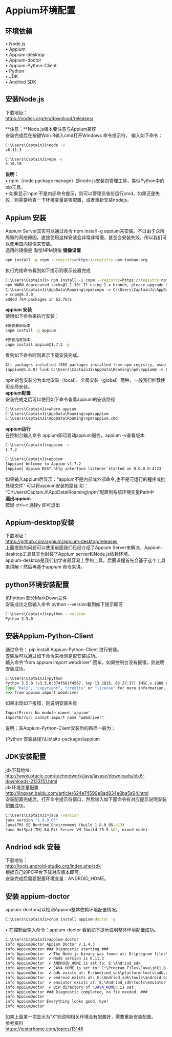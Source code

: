 Appium环境配置
==
## 环境依赖
•	Node.js<br>
•	Appium<br>
•	Appium-desktop<br>
•	Appium-doctor<br>
•	Appium-Python-Client<br>
•	Python<br>
•	JDK<br>
•	Andriod SDK<br>

## 安装Node.js
下载地址：<br>
https://nodejs.org/en/download/releases/

**注意：**Node.js版本要注意与Appium兼容<br>
安装完成后在按键Win+R输入cmd打开Windows 命令提示符，
输入如下命令：<br>
```cmd
C:\Users\CaptainJi>node -v
v6.11.3
```
```cmd
C:\Users\CaptainJi>npm -v
3.10.10
```
**说明：**<br>
•	npm（node package manage）是node.js安装包管理工具，类似Python中的pip工具。<br>
•	如果显示‘npm’不是内部命令提示，则可以管理员省份运行cmd，如果还是失败，则需要检查一下环境变量是否配置，或者重新安装nodejs。<br>
## Appium 安装
Appium Server其实可以通过命令 npm install -g appium来安装。不过由于众所周知的网络原因，直接使用这样安装会非常非常慢，甚至会安装失败，所以我们可以使用国内镜像来安装。<br>
选用的镜像是 淘宝NPM镜像
**镜像设置**<br>
```cmd
npm install -g cnpm --registry=https://registry.npm.taobao.org
```
执行完成命令看到如下提示则表示设置完成<br>
```cmd
C:\Users\CaptainJi> npm install -g cnpm --registry=https://registry.npm.taobao.org
npm WARN deprecated socks@1.1.10: If using 2.x branch, please upgrade to at least 2.1.6 to avoid a serious bug with socket data flow and an import issue introduced in 2.1.0
C:\Users\CaptainJi\AppData\Roaming\npm\cnpm -> C:\Users\CaptainJi\AppData\Roaming\npm\node_modules\cnpm\bin\cnpm
+ cnpm@5.2.0
added 764 packages in 63.767s
```
**appium 安装**<br>
使用如下命令来执行安装：<br>
```cmd
#安装最新版本
cnpm install -g appium

#安装指定版本
cnpm install appium@1.7.2 -g
```
看到如下命令时则表示下载安装完成。<br>
```cmd
All packages installed (565 packages installed from npm registry, used 57s, speed 835.67kB/s, json 477(6.16MB), tarball 40.58MB)
[appium@1.8.0] link C:\Users\CaptainJi\AppData\Roaming\npm\appium@ -> C:\Users\CaptainJi\AppData\Roaming\npm\node_modules\appium\build\lib\main.js
```
npm的包安装分为本地安装（local）、全局安装（global）两种，一般我们推荐使用全局安装。<br>
**appium配置**<br>
安装完成之后可以使用如下命令查看appium的安装路径<br>
```cmd
C:\Users\CaptainJi>where appium
C:\Users\CaptainJi\AppData\Roaming\npm\appium
C:\Users\CaptainJi\AppData\Roaming\npm\appium.cmd
```
**appium运行**<br>
在控制台输入命令 appium即可启动appium服务，appium -v查看版本
```cmd
C:\Users\CaptainJi>appium -v
1.7.2

C:\Users\CaptainJi>appium
[Appium] Welcome to Appium v1.7.2
[Appium] Appium REST http interface listener started on 0.0.0.0:4723
```
如果输入appium后显示：“appium不是内部或外部命令,也不是可运行的程序或批处理文件” 可以将appium安装的路径 如： “C:\Users\CaptainJi\AppData\Roaming\npm”配置到系统环境变量Path中<br>
**退出appium**<br>
按键 ctrl+c 选择y 即可退出
## Appium-desktop安装
下载地址：<br>
https://github.com/appium/appium-desktop/releases<br>
上面提到的问题可以使用前面我们已经介绍了Appium Server来解决，Appium-desktop工具其实也封装了Appium server和Node.js依赖环境。<br>
appium-desktop是我们初学者最容易上手的工具，后面课程首先会基于这个工具来讲解！然后再基于appium 命令来讲。<br>
## python环境安装配置
见Python 部分MarkDown文件<br>
安装成功之后输入命令 python --version看到如下提示即可<br>
```cmd
C:\Users\CaptainJi>python --version
Python 3.5.0
```
## 安装Appium-Python-Client
通过命令： pip install Appium-Python-Client 进行安装。<br> 安装后可以通过如下命令来检测是否安装成功。<br>
输入命令“from appium import webdriver” 回车，如果控制台没有报错，则说明安装成功。<br>
```cmd
C:\Users\CaptainJi>python
Python 3.5.0 (v3.5.0:374f501f4567, Sep 13 2015, 02:27:37) [MSC v.1900 64 bit (AMD64)] on win32
Type "help", "copyright", "credits" or "license" for more information.
>>> from appium import webdriver
```
如果出现如下报错，则说明安装失败<br>
```cmd
ImportError: No module named 'appium'
ImportError: cannot import name “webdriver”
```
说明：装Appium-Python-Client安装后的路径一般为：<br>

{Python 安装路径}\Lib\site-packages\appium<br>
## JDK安装配置
jdk下载地址:<br>
http://www.oracle.com/technetwork/java/javase/downloads/jdk8-downloads-2133151.html<br>
jdk环境变量配置<br>
http://jingyan.baidu.com/article/624e74599e8ad834e8ba5a94.html<br>
安装配置完成后，打开命令提示符窗口，然后输入如下面命令有对应提示说明安装配置成功。<br>
```cmd
C:\Users\CaptainJi>java -version
java version "1.8.0_05"
Java(TM) SE Runtime Environment (build 1.8.0_05-b13)
Java HotSpot(TM) 64-Bit Server VM (build 25.5-b02, mixed mode)
```
## Andriod sdk 安装
下载地址：<br> http://tools.android-studio.org/index.php/sdk<br>
根据自己的PC平台下载对应版本即可。<br>
安装完成后需要配置环境变量：ANDROID_HOME。<br>
## 安装 appium-doctor

appium-doctor可以检测Appium整体依赖环境配置情况。<br>
```cmd
C:\Users\CaptainJi>cnpm install appium-doctor -g
```
•	在控制台输入命令：appium-doctor 看到如下提示说明整体环境配置成功。<br>
```cmd
C:\Users\CaptainJi>appium-doctor
info AppiumDoctor Appium Doctor v.1.4.3
info AppiumDoctor ### Diagnostic starting ###
info AppiumDoctor  ✔ The Node.js binary was found at: D:\program files\nodejs\node.exe
info AppiumDoctor  ✔ Node version is 6.11.3
info AppiumDoctor  ✔ ANDROID_HOME is set to: E:\Andriod_sdk
info AppiumDoctor  ✔ JAVA_HOME is set to: C:\Program Files\Java\jdk1.8.0_05
info AppiumDoctor  ✔ adb exists at: E:\Andriod_sdk\platform-tools\adb.exe
info AppiumDoctor  ✔ android exists at: E:\Andriod_sdk\tools\android.bat
info AppiumDoctor  ✔ emulator exists at: E:\Andriod_sdk\tools\emulator.exe
info AppiumDoctor  ✔ Bin directory of %JAVA_HOME% is set
info AppiumDoctor ### Diagnostic completed, no fix needed. ###
info AppiumDoctor
info AppiumDoctor Everything looks good, bye!
info AppiumDoctor
```
如果上面某一项显示为“X”则说明相关环境没有配置好，需要重新安装配置。<br>
参考资料<br>
https://testerhome.com/topics/13146<br>
